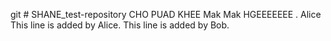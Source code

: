 git # SHANE_test-repository
CHO PUAD KHEE Mak Mak
HGEEEEEEE
.
Alice
This line is added by Alice.
This line is added by Bob.